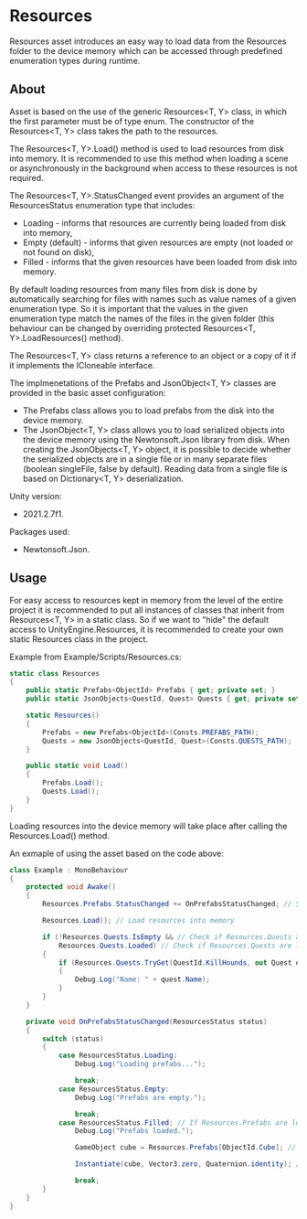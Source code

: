 # Resources
Resources asset introduces an easy way to load data from the Resources folder to the device memory which can be accessed through predefined enumeration types during runtime.

## About
Asset is based on the use of the generic Resources<T, Y> class, in which the first parameter must be of type enum. The constructor of the Resources<T, Y> class takes the path to the resources.

The Resources<T, Y>.Load() method is used to load resources from disk into memory. It is recommended to use this method when loading a scene or asynchronously in the background when access to these resources is not required.

The Resources<T, Y>.StatusChanged event provides an argument of the ResourcesStatus enumeration type that includes:
- Loading - informs that resources are currently being loaded from disk into memory,
- Empty (default) - informs that given resources are empty (not loaded or not found on disk),
- Filled - informs that the given resources have been loaded from disk into memory.

By default loading resources from many files from disk is done by automatically searching for files with names such as value names of a given enumeration type. So it is important that the values in the given enumeration type match the names of the files in the given folder (this behaviour can be changed by overriding protected Resources<T, Y>.LoadResources() method).

The Resources<T, Y> class returns a reference to an object or a copy of it if it implements the ICloneable interface.

The implmenetations of the Prefabs<T> and JsonObject<T, Y> classes are provided in the basic asset configuration:
- The Prefabs<T> class allows you to load prefabs from the disk into the device memory.
- The JsonObject<T, Y> class allows you to load serialized objects into the device memory using the Newtonsoft.Json library from disk. When creating the JsonObjects<T, Y> object, it is possible to decide whether the serialized objects are in a single file or in many separate files (boolean singleFile, false by default). Reading data from a single file is based on Dictionary<T, Y> deserialization.

Unity version:
- 2021.2.7f1.

Packages used:
- Newtonsoft.Json.

## Usage
For easy access to resources kept in memory from the level of the entire project it is recommended to put all instances of classes that inherit from Resources<T, Y> in a static class. So if we want to "hide" the default access to UnityEngine.Resources, it is recommended to create your own static Resources class in the project.

Example from Example/Scripts/Resources.cs:

```cs
static class Resources
{
    public static Prefabs<ObjectId> Prefabs { get; private set; }
    public static JsonObjects<QuestId, Quest> Quests { get; private set; }

    static Resources()
    {
        Prefabs = new Prefabs<ObjectId>(Consts.PREFABS_PATH);
        Quests = new JsonObjects<QuestId, Quest>(Consts.QUESTS_PATH);
    }

    public static void Load()
    {
        Prefabs.Load();
        Quests.Load();
    }
}
```

Loading resources into the device memory will take place after calling the Resources.Load() method.

An exmaple of using the asset based on the code above:

```cs
class Example : MonoBehaviour
{
    protected void Awake()
    {
        Resources.Prefabs.StatusChanged += OnPrefabsStatusChanged; // Subscribe to Resources.Prefabs.StatusChanged event

        Resources.Load(); // Load resources into memory

        if (!Resources.Quests.IsEmpty && // Check if Resources.Quests are not empty
            Resources.Quests.Loaded) // Check if Resources.Quests are loaded
        {
            if (Resources.Quests.TryGet(QuestId.KillHounds, out Quest quest)) // Try to get Quest with id "KillHounds"
            {
                Debug.Log("Name: " + quest.Name);
            }
        }
    }

    private void OnPrefabsStatusChanged(ResourcesStatus status)
    {
        switch (status)
        {
            case ResourcesStatus.Loading:
                Debug.Log("Loading prefabs...");

                break;
            case ResourcesStatus.Empty:
                Debug.Log("Prefabs are empty.");

                break;
            case ResourcesStatus.Filled: // If Resources.Prefabs are loaded into memory
                Debug.Log("Prefabs loaded.");

                GameObject cube = Resources.Prefabs[ObjectId.Cube]; // Get prefab with id "Cube"

                Instantiate(cube, Vector3.zero, Quaternion.identity); // Instantiate Cube

                break;
        }
    }
}
```